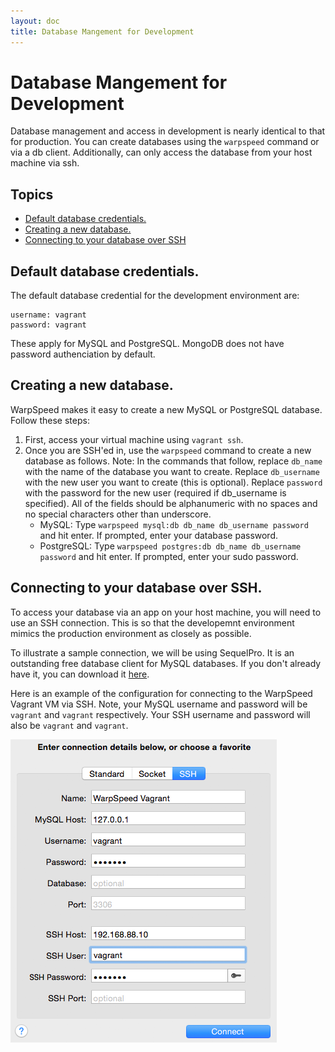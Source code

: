 ```yaml
---
layout: doc
title: Database Mangement for Development
---
```


# Database Mangement for Development

Database management and access in development is nearly identical to that for production. You can create databases using the `warpspeed` command or via a db client. Additionally, can only access the database from your host machine via ssh.

## Topics

- [Default database credentials.](#db-credentials)
- [Creating a new database.](#db-create)
- [Connecting to your database over SSH](#api-key-do)

## <a name="db-credentials"></a> Default database credentials.

The default database credential for the development environment are:

```
username: vagrant
password: vagrant
```

These apply for MySQL and PostgreSQL. MongoDB does not have password authenciation by default.

## <a name="db-new"></a> Creating a new database.

WarpSpeed makes it easy to create a new MySQL or PostgreSQL database. Follow these steps:

1. First, access your virtual machine using `vagrant ssh`.
1. Once you are SSH'ed in, use the `warpspeed` command to create a new database as follows. Note: In the commands that follow, replace `db_name` with the name of the database you want to create. Replace `db_username` with the new user you want to create (this is optional). Replace `password` with the password for the new user (required if db_username is specified). All of the fields should be alphanumeric with no spaces and no special characters other than underscore.
	- MySQL: Type `warpspeed mysql:db db_name db_username password` and hit enter. If prompted, enter your database password.
	- PostgreSQL: Type `warpspeed postgres:db db_name db_username password` and hit enter. If prompted, enter your sudo password.

## <a name="db-create"></a> Connecting to your database over SSH.

To access your database via an app on your host machine, you will need to use an SSH connection. This is so that the developemnt environment mimics the production environment as closely as possible.

To illustrate a sample connection, we will be using SequelPro. It is an outstanding free database client for MySQL databases. If you don't already have it, you can download it [here](http://www.sequelpro.com/).

Here is an example of the configuration for connecting to the WarpSpeed Vagrant VM via SSH. Note, your MySQL username and password will be `vagrant` and `vagrant` respectively. Your SSH username and password will also be `vagrant` and `vagrant`.

![](/v1/img/sequel_pro_vagrant.png)
